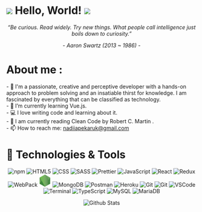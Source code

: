 
#   <img width="30px" src="https://raw.githubusercontent.com/MartinHeinz/MartinHeinz/master/wave.gif" /> Hello, World! <img src="https://github.com/TheDudeThatCode/TheDudeThatCode/blob/master/Assets/Earth.gif" width="24px">

<p align="center"><i>“Be curious. Read widely. Try new things. What people call intelligence just boils down to curiosity.”</i></p>
                         <p align="center"><i>- Aaron Swartz (2013 ~ 1986) -</i></p>
                         
# About me :
<p align="left">
- 🥇 I'm a passionate, creative and perceptive developer with a hands-on approach to problem solving and an insatiable thirst for knowledge. I am fascinated by everything that can be 
        classified as technology.
  <br>
- 🌱 I’m currently learning Vue.js.
  <br>
- 💻 I love writing code and learning about it.
  <br>
- 📖 I am currently reading Clean Code by Robert C. Martin .
  <br>
- 📫 How to reach me: <a href="mailto: nadiiapekaruk@gmail.com">nadiiapekaruk@gmail.com</a>
</p>

# 🔧 Technologies & Tools
<p align="center">
<img  alt="npm" width="32px" src="https://github.com/Na-diia/Na-diia/assets/108739131/3676542a-6acb-45a6-9ddb-943e252f6d61" />
<img  alt="HTML5" width="32px" src="https://github.com/Na-diia/Na-diia/assets/108739131/d07c28c3-ce50-460b-bd8e-1e110285c818"/>
<img  alt="CSS" width="32px" src="https://github.com/Na-diia/Na-diia/assets/108739131/7210a802-cb65-4c42-9fd4-069e9dd56329" />
<img  alt="SASS" width="32px" src="https://github.com/Na-diia/Na-diia/assets/108739131/b3a3b8bd-fe97-4b0e-82bb-4773940a91e4" />
<img  alt="Prettier" width="32px" src="https://prettier.io/icon.png" />
<img  alt="JavaScript" width="32px" src="https://github.com/Na-diia/Na-diia/assets/108739131/5a32260d-bd74-4700-af33-da194ba7a120" />
<img  alt="React" width="32px" src="https://github.com/Na-diia/Na-diia/assets/108739131/6f99e14b-5acc-4201-b028-b77b498a6371" />
<img  alt="Redux" width="32px" src="https://github.com/Na-diia/Na-diia/assets/108739131/7bda7c03-dbcd-45e2-a1fa-74e50c7ea1a2" />
<img  alt="WebPack" width="32px" src="https://github.com/Na-diia/Na-diia/assets/108739131/813ae579-729b-44a9-aa8a-883808d43da7" />
<img  alt="Node.js" width="32px" src="https://raw.githubusercontent.com/github/explore/80688e429a7d4ef2fca1e82350fe8e3517d3494d/topics/nodejs/nodejs.png" />
<img  alt="MongoDB" width="32px" src="https://camo.githubusercontent.com/a05b8bffe29f66d322345093e6184b19f0b1eeb91cfd081ffd9bc80ca50b7eb1/68747470733a2f2f7777772e7376677265706f2e636f6d2f646f776e6c6f61642f3333313438382f6d6f6e676f64622e737667" />
<img alt="Postman" width="32px" src="https://github.com/Na-diia/Na-diia/assets/108739131/2b33c758-d96f-4c3c-b835-86d2b1195e11" />
<img alt="Heroku" width="32px" src="https://github.com/Na-diia/Na-diia/assets/108739131/dee1a9b3-08d0-4b50-b138-fa8b2b9f1616" />
<img  alt="Git" width="32px" src="https://github.com/Na-diia/Na-diia/assets/108739131/588ca381-9a06-4076-ac29-9e4e6e631422" />
<img  alt="Git" width="32px" src="https://github.com/Na-diia/Na-diia/assets/108739131/08aa64f8-dc46-44f1-9dcc-9fdb0131b293" />
<img  alt="VSCode" width="32px" src="https://github.com/Na-diia/Na-diia/assets/108739131/40f93f1b-016e-4634-a9e7-f6ec945cdbb1" />
<img  alt="Terminal" width="32px" src="https://github.com/Na-diia/Na-diia/assets/108739131/6d535fa3-6063-4c08-ac1b-0280edd60636" />
<img  alt="TypeScript" width="34px" src="https://github.com/Na-diia/Na-diia/assets/108739131/711c64f4-4b10-4520-a8b4-d6959c4332ee" />
<img alt="MySQL" width="34px" src="https://github.com/Na-diia/Na-diia/assets/108739131/c12fc8c3-3d3d-4f7f-b241-d1135884ce94" />
<img  alt="MariaDB" width="34px" src="https://github.com/Na-diia/Na-diia/assets/108739131/3850b0fd-b86a-46ad-81a0-b8d3aef19d47" />
</p>

<p align="center">
        <img src="https://raw.githubusercontent.com/mayhemantt/mayhemantt/Update/svg/Bottom.svg" alt="Github Stats" />
</p>
 





